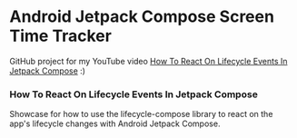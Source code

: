 # Android Jetpack Compose Screen Time Tracker 

GitHub project for my YouTube video [How To React On Lifecycle Events In Jetpack Compose](https://www.youtube.com/watch?v=FiYJGPehe-A) :)

### How To React On Lifecycle Events In Jetpack Compose 

Showcase for how to use the lifecycle-compose library to react on the app's lifecycle changes with Android Jetpack Compose.
